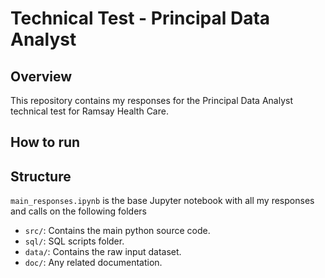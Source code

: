 # Technical Test - Principal Data Analyst

## Overview

This repository contains my responses for the Principal Data Analyst technical test for Ramsay Health Care. 

## How to run

## Structure

`main_responses.ipynb` is the base Jupyter notebook with all my responses and calls on the following folders

- `src/`: Contains the main python source code.
- `sql/`: SQL scripts folder.
- `data/`: Contains the raw input dataset.
- `doc/`: Any related documentation.
